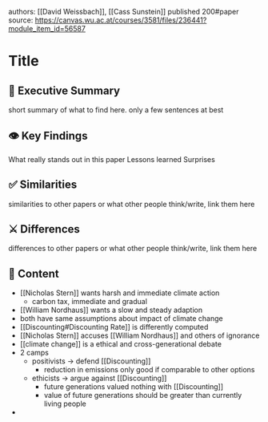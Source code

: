 authors: [[David Weissbach]], [[Cass Sunstein]]
published 200#paper
source: https://canvas.wu.ac.at/courses/3581/files/236441?module_item_id=56587
# Title
## 📎 Executive Summary
short summary of what to find here. only a few sentences at best
## 👁️ Key Findings
What really stands out in this paper
Lessons learned
Surprises
## ✅ Similarities
similarities to other papers or what other people think/write, link them here
## ⚔️ Differences
differences to other papers or what other people think/write, link them here
## 📖 Content
- [[Nicholas Stern]] wants harsh and immediate climate action
	- carbon tax, immediate and gradual
- [[William Nordhaus]] wants a slow and steady adaption
- both have same assumptions about impact of climate change
- [[Discounting#Discounting Rate]] is differently computed
- [[Nicholas Stern]] accuses [[William Nordhaus]] and others of ignorance
- [[climate change]] is a ethical and cross-generational debate
- 2 camps
	- positivists -> defend [[Discounting]]
		- reduction in emissions only good if comparable to other options
	- ethicists -> argue against [[Discounting]]
		- future generations valued nothing with [[Discounting]]
		- value of future generations should be greater than currently living people
- 


